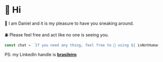 # 👋 Hi

🐊 I am Daniel and it is my pleasure to have you sneaking around.

⛽ Please feel free and act like no one is seeing you.

```ts
const chat = `If you need any thing, feel free to 📲 using ${ isNotHuman ? "📵" : "https://wzap.top/daniel" }`
```

PS: my LinkedIn handle is [**brasileiro**](https://www.linkedin.com/brasileiro)
